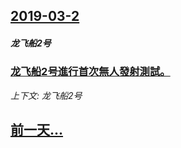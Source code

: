 ## [2019-03-2](/news/2019/03/2/index.md)

##### 龙飞船2号
### [龙飞船2号進行首次無人發射測試。 ](/news/2019/03/2/龙飞船2号進行首次無人發射測試.md)
_上下文: 龙飞船2号_

## [前一天...](/news/2019/02/28/index.md)

